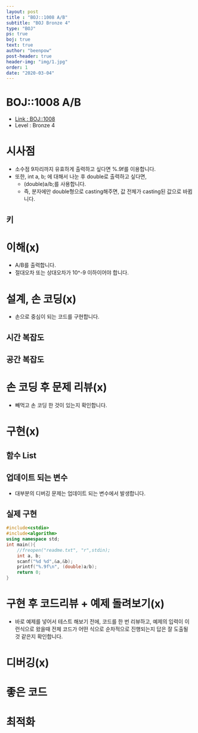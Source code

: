 ```yaml
---
layout: post
title : "BOJ::1008 A/B"
subtitle: "BOJ Bronze 4"
type: "BOJ"
ps: true
boj: true
text: true
author: "beenpow"
post-header: true
header-img: "img/1.jpg"
order: 1
date: "2020-03-04"
---
```



# BOJ::1008 A/B
- [Link : BOJ::1008](https://www.acmicpc.net/problem/1008)
- Level : Bronze 4

# 시사점
- 소수점 9자리까지 유효하게 출력하고 싶다면 %.9f를 이용합니다.
- 또한, int a, b; 에 대해서 나눈 후 double로 출력하고 싶다면,
  - (double)a/b;를 사용합니다.
  - 즉, 분자에만 double형으로 casting해주면, 값 전체가 casting된 값으로 바뀝니다.

## 키

# 이해(x)
- A/B를 출력합니다.
- 절대오차 또는 상대오차가 10^-9 이하이어야 합니다.

# 설계, 손 코딩(x)
- 손으로 중심이 되는 코드를 구현합니다.

## 시간 복잡도

## 공간 복잡도

# 손 코딩 후 문제 리뷰(x)
- 빼먹고 손 코딩 한 것이 있는지 확인합니다.

# 구현(x)

## 함수 List 

## 업데이트 되는 변수
- 대부분의 디버깅 문제는 업데이트 되는 변수에서 발생합니다.

## 실제 구현 

```cpp
#include<cstdio>
#include<algorithm>
using namespace std;
int main(){
	//freopen("readme.txt", "r",stdin);
	int a, b;
	scanf("%d %d",&a,&b);
	printf("%.9f\n", (double)a/b);
	return 0;
}
```

# 구현 후 코드리뷰 + 예제 돌려보기(x)
- 바로 예제를 넣어서 테스트 해보기 전에, 코드를 한 번 리뷰하고, 예제의 입력이 이런식으로 왔을때
  전체 코드가 어떤 식으로 순차적으로 진행되는지 답은 잘 도출될 것 같은지 확인합니다.

# 디버깅(x)

# 좋은 코드

# 최적화
